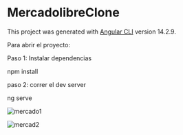 # MercadolibreClone

This project was generated with [Angular CLI](https://github.com/angular/angular-cli) version 14.2.9.

Para abrir el proyecto:

Paso 1: Instalar dependencias

npm install

paso 2: correr el dev server

ng serve


![mercado1](https://github.com/Keinlinks/mercadolibre-clone/assets/121351527/52e22c5a-f2b4-49f3-9b51-ce4ff481491c)


![mercad2](https://github.com/Keinlinks/mercadolibre-clone/assets/121351527/8ef73c8e-3743-4a96-950a-b6eaebc831ba)
